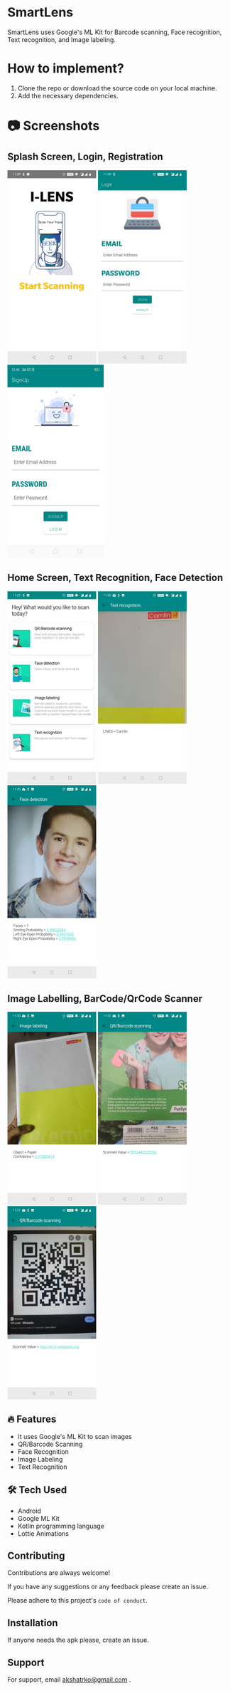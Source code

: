 # SmartLens
SmartLens uses Google's ML Kit for Barcode scanning, Face recognition, Text recognition, and Image labeling.

# How to implement?

1. Clone the repo or download the source code on your local machine.
2. Add the necessary dependencies.

# 📷 Screenshots

## Splash Screen, Login, Registration

<img src="images/splash.jpeg" width=200>    <img src="images/login.jpeg" width=200>    <img src="images/signup.jpeg" width=217>

## Home Screen, Text Recognition, Face Detection

<img src="images/homescreen.jpeg" width=200>    <img src="images/textrecognition.jpeg" width=200>    <img src="images/facedetection.jpeg" width=200>

## Image Labelling, BarCode/QrCode Scanner

<img src="images/imagelabelling.jpeg" width=200>    <img src="images/barcode.jpeg" width=200>    <img src="images/qrcode.jpeg" width=200>

## 🔥 Features
 - It uses Google's ML Kit to scan images
 - QR/Barcode Scanning
 - Face Recognition
 - Image Labeling
 - Text Recognition
 
  ## 🛠 Tech Used
 - Android
 - Google ML Kit
 - Kotlin programming language
 - Lottie Animations

## Contributing

Contributions are always welcome!

If you have any suggestions or any feedback please create an issue.

Please adhere to this project's `code of conduct`.
 
## Installation 

If anyone needs the apk please, create an issue. 
    
## Support

For support, email akshatrko@gmail.com .
